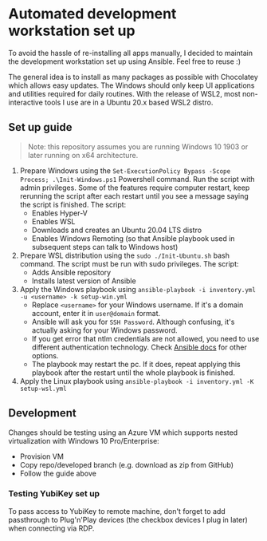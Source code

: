 # Automated development workstation set up

To avoid the hassle of re-installing all apps manually, I decided to maintain the development workstation set up using Ansible. Feel free to reuse :)

The general idea is to install as many packages as possible with Chocolatey which allows easy updates. The Windows should only keep UI applications and utilities required for daily routines. With the release of WSL2, most non-interactive tools I use are in a Ubuntu 20.x based WSL2 distro.

## Set up guide
> Note: this repository assumes you are running Windows 10 1903 or later running on x64 architecture.

1. Prepare Windows using the `Set-ExecutionPolicy Bypass -Scope Process; .\Init-Windows.ps1` Powershell command. Run the script with admin privileges. Some of the features require computer restart, keep rerunning the script after each restart until you see a message saying the script is finished. The script:
    - Enables Hyper-V
    - Enables WSL
    - Downloads and creates an Ubuntu 20.04 LTS distro
    - Enables Windows Remoting (so that Ansible playbook used in subsequent steps can talk to Windows host)
1. Prepare WSL distribution using the `sudo ./Init-Ubuntu.sh` bash command. The script must be run with sudo privileges. The script:
    - Adds Ansible repository
    - Installs latest version of Ansible
1. Apply the Windows playbook using `ansible-playbook -i inventory.yml -u <username> -k setup-win.yml`
    - Replace `<username>` for your Windows username. If it's a domain account, enter it in `user@domain` format.
    - Ansible will ask you for `SSH Password`. Although confusing, it's actually asking for your Windows password.
    - If you get error that ntlm credentials are not allowed, you need to use different authentication technology. Check [Ansible docs](https://docs.ansible.com/ansible/latest/user_guide/windows_winrm.html) for other options.
    - The playbook may restart the pc. If it does, repeat applying this playbook after the restart until the whole playbook is finished.
1. Apply the Linux playbook using `ansible-playbook -i inventory.yml -K setup-wsl.yml`

## Development

Changes should be testing using an Azure VM which supports nested virtualization with Windows 10 Pro/Enterprise:
- Provision VM
- Copy repo/developed branch (e.g. download as zip from GitHub)
- Follow the guide above

### Testing YubiKey set up
To pass access to YubiKey to remote machine, don't forget to add passthrough to Plug'n'Play devices (the checkbox devices I plug in later) when connecting via RDP.